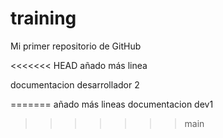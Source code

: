 # training
Mi primer repositorio de GitHub

<<<<<<< HEAD
añado más linea

documentacion desarrollador 2

=======
añado más lineas
documentacion dev1
>>>>>>> main

